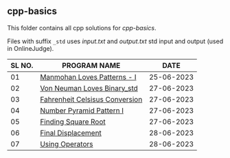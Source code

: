 ## cpp-basics

This folder contains all cpp solutions for _cpp-basics_.

Files with suffix `_std` uses _input.txt_ and _output.txt_ std input and output (used in OnlineJudge).

| SL NO. | PROGRAM NAME                                                              | DATE       |
| ------ | ------------------------------------------------------------------------- | ---------- |
| 01     | [Manmohan Loves Patterns - I](<01_Manmohan Loves Patterns - I.cpp>)       | 25-06-2023 |
| 02     | [Von Neuman Loves Binary_std](<02_Von Neuman Loves Binary_std.cpp>)       | 27-06-2023 |
| 03     | [Fahrenheit Celsisus Conversion](<03_Fahrenheit Celsisus Conversion.cpp>) | 27-06-2023 |
| 04     | [Number Pyramid Pattern I](<04_Number Pyramid Pattern I.cpp>)             | 27-06-2023 |
| 05     | [Finding Square Root](<05_Finding Square Root.cpp>)                       | 27-06-2023 |
| 06 | [Final Displacement](<06_Final Displacement.cpp>) | 28-06-2023 |
| 07 | [Using Operators](<07_Using Operators.cpp>) | 28-06-2023 | 
